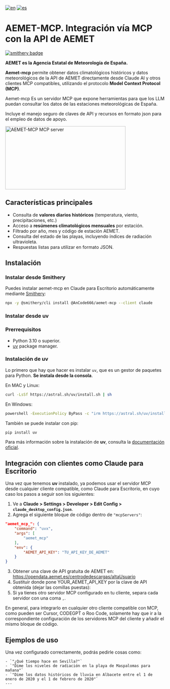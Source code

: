 [![en](https://img.shields.io/badge/lang-en-red.svg)](README.md)
[![es](https://img.shields.io/badge/lang-es-yellow.svg)](README_es.md)

# AEMET-MCP. Integración vía MCP con la API de AEMET

[![smithery badge](https://smithery.ai/badge/@AnCode666/aemet-mcp)](https://smithery.ai/server/@AnCode666/aemet-mcp)

**AEMET es la Agencia Estatal de Meteorología de España.**

**Aemet-mcp** permite obtener datos climatológicos históricos y datos meteorológicos de la API de AEMET directamente desde Claude AI y otros clientes MCP compatibles, utilizando el protocolo **Model Context Protocol (MCP)**.

Aemet-mcp Es un servidor MCP que expone herramientas para que los LLM puedan consultar los datos de las estaciones meteorológicas de España.

Incluye el manejo seguro de claves de API y recursos en formato json para el empleo de datos de apoyo.

<a href="https://glama.ai/mcp/servers/@AnCode666/aemet-mcp">
  <img width="380" height="200" src="https://glama.ai/mcp/servers/@AnCode666/aemet-mcp/badge" alt="AEMET-MCP MCP server" />
</a>

## Características principales

- Consulta de **valores diarios históricos** (temperatura, viento, precipitaciones, etc.)
- Acceso a **resúmenes climatológicos mensuales** por estación.
- Filtrado por año, mes y código de estación AEMET.
- Consulta del estado de las playas, incluyendo índices de radiación ultravioleta.
- Respuestas listas para utilizar en formato JSON.

## Instalación

### Instalar desde Smithery

Puedes instalar aemet-mcp en Claude para Escritorio automáticamente mediante [Smithery](https://smithery.ai/server/@AnCode666/aemet-mcp):

```bash
npx -y @smithery/cli install @AnCode666/aemet-mcp --client claude
```

### Instalar desde uv

### Prerrequisitos

- Python 3.10 o superior.
- [uv](https://docs.astral.sh/uv/getting-started/installation/) package manager.

### Instalación de uv

Lo primero que hay que hacer es instalar `uv`, que es un gestor de paquetes para Python.
**Se instala desde la consola**.

En MAC y Linux:

```bash
curl -LsSf https://astral.sh/uv/install.sh | sh
```

En Windows:

```bash
powershell -ExecutionPolicy ByPass -c "irm https://astral.sh/uv/install.ps1 | iex"
```

También se puede instalar con pip:

```bash
pip install uv
```

Para más información sobre la instalación de **uv**, consulta la [documentación oficial](https://docs.astral.sh/uv/getting-started/installation/).

## Integración con clientes como Claude para Escritorio

Una vez que tenemos **uv** instalado, ya podemos usar el servidor MCP desde cualquier cliente compatible, como Claude para Escritorio, en cuyo caso los pasos a seguir son los siguientes:

1. Ve a **Claude > Settings > Developer > Edit Config > `claude_desktop_config.json`**.
2. Agrega el siguiente bloque de código dentro de `"mcpServers"`:

```json
"aemet_mcp_": {
    "command": "uvx",
    "args": [
        "aemet_mcp"
    ],
    "env": {
        "AEMET_API_KEY": "TU_API_KEY_DE_AEMET"
    }
}
```

3. Obtener una clave de API gratuita de AEMET en: <https://opendata.aemet.es/centrodedescargas/altaUsuario>
4. Sustituir donde pone YOUR_AEMET_API_KEY por la clave de API obtenida (dejar las comillas puestas):
5. Si ya tienes otro servidor MCP configurado en tu cliente, separa cada servidor con una coma `,`.

En general, para integrarlo en cualquier otro cliente compatible con MCP, como pueden ser Cursor, CODEGPT o Roo Code, solamente hay que ir a la correspondiente configuración de los servidores MCP del cliente y añadir el mismo bloque de código.

## Ejemplos de uso

Una vez configurado correctamente, podrás pedirle cosas como:

```
- `"¿Qué tiempo hace en Sevilla?"`
- `"Dime los niveles de radiación en la playa de Maspalomas para mañana"`
- `"Dime los datos históricos de lluvia en Albacete entre el 1 de enero de 2020 y el 1 de febrero de 2020"`
---
